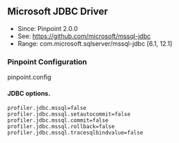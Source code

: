 ## Microsoft JDBC Driver
* Since: Pinpoint 2.0.0
* See: https://github.com/microsoft/mssql-jdbc
* Range: com.microsoft.sqlserver/mssql-jdbc [6.1, 12.1]

### Pinpoint Configuration
pinpoint.config

#### JDBC options.
~~~
profiler.jdbc.mssql=false
profiler.jdbc.mssql.setautocommit=false
profiler.jdbc.mssql.commit=false
profiler.jdbc.mssql.rollback=false
profiler.jdbc.mssql.tracesqlbindvalue=false
~~~
